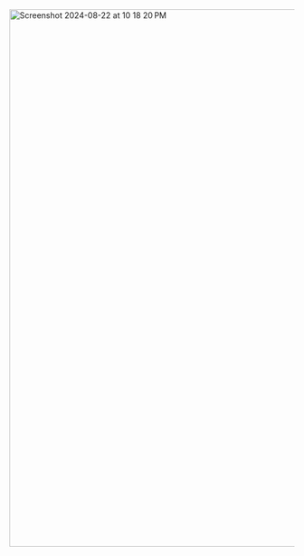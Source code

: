 <img width="948" alt="Screenshot 2024-08-22 at 10 18 20 PM" src="https://github.com/user-attachments/assets/a8da8ca6-d3e9-47a9-907f-045b722275d4">
